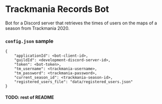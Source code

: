 # Trackmania Records Bot

Bot for a Discord server that retrieves the times of users on the maps of a season from Trackmania 2020.

### `config.json` sample

```
{
	"applicationId": <bot-client-id>,
	"guildId": <development-discord-server-id>,
    "token": <bot-token>,
    "tm_username": <trackmania-username>,
    "tm_password": <trackmania-password>,
    "current_season_id": <trackmania-season-id>,
    "registered_users_file": "data/registered_users.json"
}
```

#### TODO: rest of README